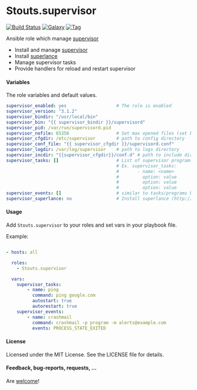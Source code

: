 Stouts.supervisor
=================

[![Build Status](http://img.shields.io/travis/Stouts/Stouts.sudo.svg?style=flat-square)](https://travis-ci.org/Stouts/Stouts.sudo)
[![Galaxy](http://img.shields.io/badge/galaxy-Stouts.sudo-blue.svg?style=flat-square)](https://galaxy.sudo.com/list#/roles/885)
[![Tag](http://img.shields.io/github/tag/Stouts/Stouts.sudo.svg?style=flat-square)]()

Ansible role which manage [supervisor](http://supervisord.org)

* Install and manage [supervisor](http://supervisord.org)
* Install [superlance](http://superlance.readthedocs.org)
* Manage supervisor tasks
* Provide handlers for reload and restart supervisor

#### Variables

The role variables and default values.

```yaml
supervisor_enabled: yes                   # The role is enabled
supervisor_version: "3.1.2"
supervisor_bindir: "/usr/local/bin"
supervisor_bin: "{{ supervisor_bindir }}/supervisord"
supervisor_pid: /var/run/supervisord.pid
supervisor_nofile: 65356                  # Set max opened files (set blank to default limits)
supervisor_cfgdir: /etc/supervisor        # path to config directory
supervisor_conf_file: "{{ supervisor_cfgdir }}/supervisord.conf"
supervisor_logdir: /var/log/supervisor    # path to logs directory
supervisor_incdir: "{{supervisor_cfgdir}}/conf.d" # path to include directory
supervisor_tasks: []                      # List of supervisor programs
                                          # Ex. supervisor_tasks:
                                          #       - name: <name>
                                          #         option: value
                                          #         option: value
                                          #         option: value
supervisor_events: []                     # similar to tasks/programs but for eventlisteners like crashmail
supervisor_superlance: no                 # Install superlance (http://superlance.readthedocs.org/
```

#### Usage

Add `Stouts.supervisor` to your roles and set vars in your playbook file.

Example:

```yaml

- hosts: all

  roles:
    - Stouts.supervisor

  vars:
    supervisor_tasks:
        - name: ping
          command: ping google.com
          autostart: true
          autorestart: true
    supervisor_events:
        - name: crashmail
          command: crashmail -p program -m alerts@example.com
          events: PROCESS_STATE_EXITED
```

#### License

Licensed under the MIT License. See the LICENSE file for details.

#### Feedback, bug-reports, requests, ...

Are [welcome](https://github.com/Stouts/Stouts.supervisor/issues)!
